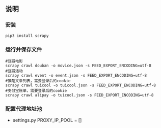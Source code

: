 ## 说明  
### 安装  
```
pip3 install scrapy
```

### 运行并保存文件
```
#豆瓣电影
scrapy crawl douban -o movice.json -s FEED_EXPORT_ENCODING=utf-8
#豆瓣活动
scrapy crawl event -o event.json -s FEED_EXPORT_ENCODING=utf-8
#推酷文章列表，需要登录后的cookie
scrapy crawl tuicool -o tuicool.json -s FEED_EXPORT_ENCODING=utf-8
#支付宝账单，需要登录后的cookie
scrapy crawl alipay -o tuicool.json -s FEED_EXPORT_ENCODING=utf-8
```

### 配置代理地址池
- settings.py  PROXY_IP_POOL = []   

